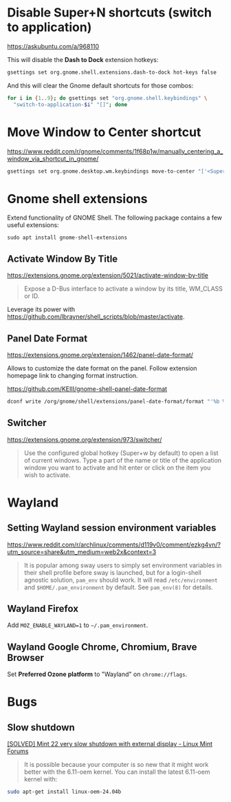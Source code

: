 # Disable Super+N shortcuts (switch to application)

<https://askubuntu.com/a/968110>

This will disable the **Dash to Dock** extension hotkeys:

```bash
gsettings set org.gnome.shell.extensions.dash-to-dock hot-keys false
```

And this will clear the Gnome default shortcuts for those combos:

```bash
for i in {1..9}; do gsettings set "org.gnome.shell.keybindings" \
  "switch-to-application-$i" "[]"; done
```

# Move Window to Center shortcut

<https://www.reddit.com/r/gnome/comments/1f68p1w/manually_centering_a_window_via_shortcut_in_gnome/>

```bash
gsettings set org.gnome.desktop.wm.keybindings move-to-center "['<Super>c']"
```

# Gnome shell extensions

Extend functionality of GNOME Shell. The following package contains a few useful
extensions:

~~~
sudo apt install gnome-shell-extensions
~~~

## Activate Window By Title

<https://extensions.gnome.org/extension/5021/activate-window-by-title>

> Expose a D-Bus interface to activate a window by its title, WM_CLASS or ID.

Leverage its power with <https://github.com/lbrayner/shell_scripts/blob/master/activate>.

## Panel Date Format

<https://extensions.gnome.org/extension/1462/panel-date-format/>

Allows to customize the date format on the panel. Follow extension homepage link
to changing format instruction.

<https://github.com/KEIII/gnome-shell-panel-date-format>

```bash
dconf write /org/gnome/shell/extensions/panel-date-format/format "'%b %e  %a  %k:%M'"
```

## Switcher

<https://extensions.gnome.org/extension/973/switcher/>

> Use the configured global hotkey (Super+w by default) to open a list of
> current windows. Type a part of the name or title of the application window
> you want to activate and hit enter or click on the item you wish to activate.

# Wayland

## Setting Wayland session environment variables

<https://www.reddit.com/r/archlinux/comments/d119v0/comment/ezkg4vn/?utm_source=share&utm_medium=web2x&context=3>

> It is popular among sway users to simply set environment variables in their
> shell profile before sway is launched, but for a login-shell agnostic
> solution, `pam_env` should work. It will read `/etc/environment` and
> `$HOME/.pam_environment` by default. See `pam_env(8)` for details.

## Wayland Firefox

Add `MOZ_ENABLE_WAYLAND=1` to `~/.pam_environment`.

## Wayland Google Chrome, Chromium, Brave Browser

Set **Preferred Ozone platform** to "Wayland" on `chrome://flags`.

# Bugs

## Slow shutdown

[[SOLVED] Mint 22 very slow shutdown with external display - Linux Mint
Forums](https://forums.linuxmint.com/viewtopic.php?t=436668)

> It is possible because your computer is so new that it might work better with
> the 6.11-oem kernel. You can install the latest 6.11-oem kernel with:

```bash
sudo apt-get install linux-oem-24.04b
```
